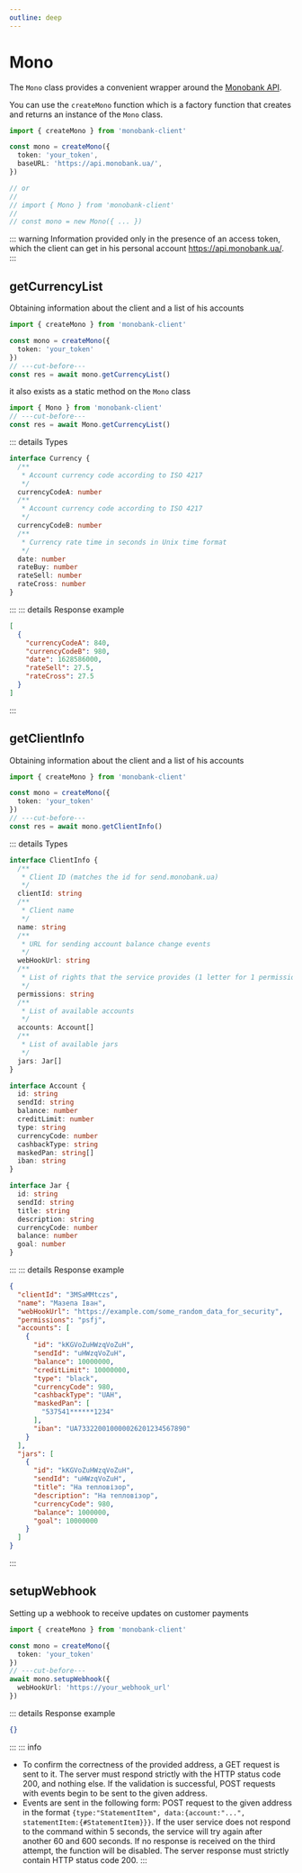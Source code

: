 ```yaml
---
outline: deep
---
```


# Mono

The `Mono` class provides a convenient wrapper around the [Monobank API](https://api.monobank.ua/docs/index.html).

You can use the `createMono` function which is a factory function that creates and returns an instance of the `Mono` class.
```ts twoslash
import { createMono } from 'monobank-client'

const mono = createMono({
  token: 'your_token',
  baseURL: 'https://api.monobank.ua/',
})

// or
//
// import { Mono } from 'monobank-client'
//
// const mono = new Mono({ ... })
```
::: warning
Information provided only in the presence of an access token, which the client can get in his personal account https://api.monobank.ua/.
:::

## getCurrencyList

Obtaining information about the client and a list of his accounts

```ts twoslash
import { createMono } from 'monobank-client'

const mono = createMono({
  token: 'your_token'
})
// ---cut-before---
const res = await mono.getCurrencyList()
```
it also exists as a static method on the `Mono` class
```ts twoslash
import { Mono } from 'monobank-client'
// ---cut-before---
const res = await Mono.getCurrencyList()
```
::: details Types
```ts twoslash
interface Currency {
  /**
   * Account currency code according to ISO 4217
   */
  currencyCodeA: number
  /**
   * Account currency code according to ISO 4217
   */
  currencyCodeB: number
  /**
   * Currency rate time in seconds in Unix time format
   */
  date: number
  rateBuy: number
  rateSell: number
  rateCross: number
}
```
:::
::: details Response example
```json
[
  {
    "currencyCodeA": 840,
    "currencyCodeB": 980,
    "date": 1628586000,
    "rateSell": 27.5,
    "rateCross": 27.5
  }
]
```
:::

## getClientInfo

Obtaining information about the client and a list of his accounts

```ts twoslash
import { createMono } from 'monobank-client'

const mono = createMono({
  token: 'your_token'
})
// ---cut-before---
const res = await mono.getClientInfo()
```
::: details Types
```ts twoslash
interface ClientInfo {
  /**
   * Client ID (matches the id for send.monobank.ua)
   */
  clientId: string
  /**
   * Client name
   */
  name: string
  /**
   * URL for sending account balance change events
   */
  webHookUrl: string
  /**
   * List of rights that the service provides (1 letter for 1 permission)
   */
  permissions: string
  /**
   * List of available accounts
   */
  accounts: Account[]
  /**
   * List of available jars
   */
  jars: Jar[]
}

interface Account {
  id: string
  sendId: string
  balance: number
  creditLimit: number
  type: string
  currencyCode: number
  cashbackType: string
  maskedPan: string[]
  iban: string
}

interface Jar {
  id: string
  sendId: string
  title: string
  description: string
  currencyCode: number
  balance: number
  goal: number
}
```
:::
::: details Response example
```json
{
  "clientId": "3MSaMMtczs",
  "name": "Мазепа Іван",
  "webHookUrl": "https://example.com/some_random_data_for_security",
  "permissions": "psfj",
  "accounts": [
    {
      "id": "kKGVoZuHWzqVoZuH",
      "sendId": "uHWzqVoZuH",
      "balance": 10000000,
      "creditLimit": 10000000,
      "type": "black",
      "currencyCode": 980,
      "cashbackType": "UAH",
      "maskedPan": [
        "537541******1234"
      ],
      "iban": "UA733220010000026201234567890"
    }
  ],
  "jars": [
    {
      "id": "kKGVoZuHWzqVoZuH",
      "sendId": "uHWzqVoZuH",
      "title": "На тепловізор",
      "description": "На тепловізор",
      "currencyCode": 980,
      "balance": 1000000,
      "goal": 10000000
    }
  ]
}
```
:::

## setupWebhook

Setting up a webhook to receive updates on customer payments

```ts twoslash
import { createMono } from 'monobank-client'

const mono = createMono({
  token: 'your_token'
})
// ---cut-before---
await mono.setupWebhook({
  webHookUrl: 'https://your_webhook_url'
})
```
::: details Response example
```json
{}
```
:::
::: info
- To confirm the correctness of the provided address, a GET request is sent to it. The server must respond strictly with the HTTP status code 200, and nothing else. If the validation is successful, POST requests with events begin to be sent to the given address.
- Events are sent in the following form: POST request to the given address in the format `{type:"StatementItem", data:{account:"...", statementItem:{#StatementItem}}}`. If the user service does not respond to the command within 5 seconds, the service will try again after another 60 and 600 seconds. If no response is received on the third attempt, the function will be disabled. The server response must strictly contain HTTP status code 200.
:::

